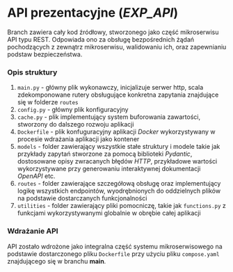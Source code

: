 # API prezentacyjne (*EXP_API*)
Branch zawiera cały kod źródłowy, stworzonego jako część mikroserwisu API typu REST. Odpowiada ono za obsługę bezpośrednich żądań pochodzących z zewnątrz mikroserwisu, walidowaniu ich, oraz zapewnianiu podstaw bezpieczeństwa. 
### Opis struktury
1. `main.py` - główny plik wykonawczy, inicjalizuje serwer http, scala zdekomponowane rutery obsługujące konkretna zapytania znajdujące się w folderze `routes`
2. `config.py` - główny plik konfiguracyjny
3. `cache.py` - plik implementujący system buforowania zawartości, stworzony do dalszego rozwoju aplikacji
4. `Dockerfile` - plik konfuguracyjny aplikacji *Docker* wykorzystywany w procesie wdrażania aplikacji jako kontener
5. `models` - folder zawierający wszystkie stałe struktury i modele takie jak przykłady zapytań stworzone za pomocą biblioteki *Pydantic*, dostosowane opisy zwracanych błędów *HTTP*, przykładowe wartości wykorzystywane przy generowaniu interaktywnej dokumentacji *OpenAPI* etc.
6. `routes` - folder zawierające szczegółową obsługę oraz implementujący logikę wszystkich endpointów, wyodrębnionych do oddzielnych plików na podstawie dostarczanych funkcjonalności
7. `utilities` -  folder zawierający pliki pomocniczę, takie jak `functions.py` z funkcjami wykorzystywanymi globalnie w obrębie całej aplikacji

### Wdrażanie API
API zostało wdrożone jako integralna część systemu mikroserwisowego na podstawie dostarczonego pliku `Dockerfile` przy użyciu pliku `compose.yaml` znajdującego się w branchu **main**.

